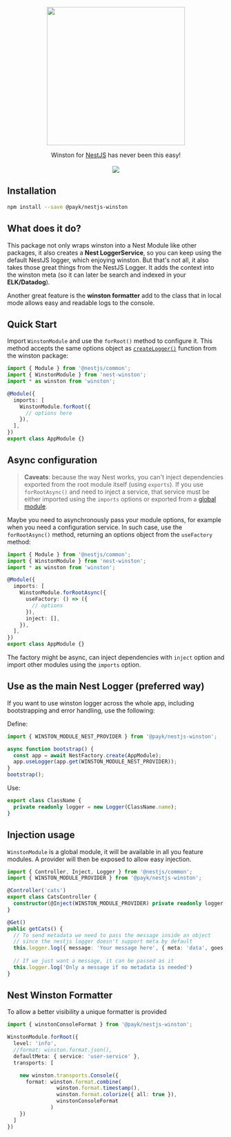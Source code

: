 <p align="center">
  <a href="http://nestjs.com"><img src="https://nestjs.com/img/logo_text.svg" width="320" /></a>
</p>

<p align="center">
  Winston for <a href="https://github.com/nestjs/nest">NestJS</a> has never been this easy!
  <br /><br />
  <a href="https://dev.azure.com/payk/PayK%20Public/_build/latest?definitionId=3&branchName=master"><img src="https://dev.azure.com/payk/PayK%20Public/_apis/build/status/pay-k.nestjs-winston?branchName=master" /></a>

## Installation

```bash
npm install --save @payk/nestjs-winston
```

## What does it do?
This package not only wraps winston into a Nest Module like other packages, it also creates a <b>Nest LoggerService</b>, so you can keep using the default NestJS logger, which enjoying winston.
But that's not all, it also takes those great things from the NestJS Logger. It adds the context into the winston meta (so it can later be search and indexed in your <b>ELK/Datadog</b>).

Another great feature is the <b>winston formatter</b> add to the class that in local mode allows easy and readable logs to the console.

## Quick Start

Import `WinstonModule` and use the `forRoot()` method to configure it. This method accepts the same options object as [`createLogger()`](https://github.com/winstonjs/winston#usage) function from the winston package:

```typescript
import { Module } from '@nestjs/common';
import { WinstonModule } from 'nest-winston';
import * as winston from 'winston';

@Module({
  imports: [
    WinstonModule.forRoot({
      // options here
    }),
  ],
})
export class AppModule {}
```


## Async configuration

> **Caveats**: because the way Nest works, you can't inject dependencies exported from the root module itself (using `exports`). If you use `forRootAsync()` and need to inject a service, that service must be either imported using the `imports` options or exported from a [global module](https://docs.nestjs.com/modules#global-modules).

Maybe you need to asynchronously pass your module options, for example when you need a configuration service. In such case, use the `forRootAsync()` method, returning an options object from the `useFactory` method:

```typescript
import { Module } from '@nestjs/common';
import { WinstonModule } from 'nest-winston';
import * as winston from 'winston';

@Module({
  imports: [
    WinstonModule.forRootAsync({
      useFactory: () => ({
        // options
      }),
      inject: [],
    }),
  ],
})
export class AppModule {}
```

The factory might be async, can inject dependencies with `inject` option and import other modules using the `imports` option.

## Use as the main Nest Logger (preferred way)

If you want to use winston logger across the whole app, including bootstrapping and error handling, use the following:

Define:
```typescript
import { WINSTON_MODULE_NEST_PROVIDER } from '@payk/nestjs-winston';

async function bootstrap() {
  const app = await NestFactory.create(AppModule);
  app.useLogger(app.get(WINSTON_MODULE_NEST_PROVIDER));
}
bootstrap();
```

Use:
```typescript
export class ClassName {
  private readonly logger = new Logger(ClassName.name);
}
```

## Injection usage

`WinstonModule` is a global module, it will be available in all you feature modules.
A provider will then be exposed to allow easy injection.

```typescript
import { Controller, Inject, Logger } from '@nestjs/common';
import { WINSTON_MODULE_PROVIDER } from '@payk/nestjs-winston';

@Controller('cats')
export class CatsController {
  constructor(@Inject(WINSTON_MODULE_PROVIDER) private readonly logger: Logger) { }
}

@Get()
public getCats() {
  // To send metadata we need to pass the message inside an object
  // since the nestjs logger doesn't support meta by default
  this.logger.log({ message: 'Your message here', { meta: 'data', goes: 'here'}});
  
  // If we just want a message, it can be passed as it
  this.logger.log('Only a message if no metadata is needed')
}
```
## Nest Winston Formatter
To allow a better visibility a unique formatter is provided
```typescript
import { winstonConsoleFormat } from '@payk/nestjs-winston';

WinstonModule.forRoot({
  level: 'info',
  //format: winston.format.json(),
  defaultMeta: { service: 'user-service' },
  transports: [

    new winston.transports.Console({
      format: winston.format.combine(
                winston.format.timestamp(),
                winston.format.colorize({ all: true }),
                winstonConsoleFormat
              )
    })
  ]
})
```

